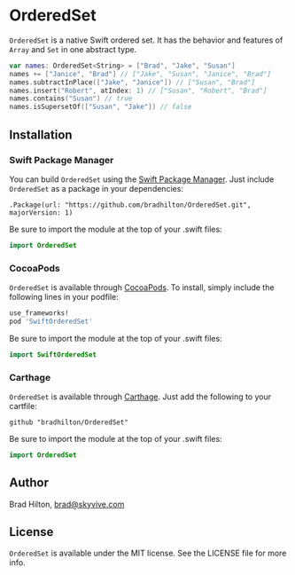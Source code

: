 # OrderedSet

`OrderedSet` is a native Swift ordered set. It has the behavior and features of `Array` and `Set` in one abstract type.
```swift
var names: OrderedSet<String> = ["Brad", "Jake", "Susan"]
names += ["Janice", "Brad"] // ["Jake", "Susan", "Janice", "Brad"]
names.subtractInPlace(["Jake", "Janice"]) // ["Susan", "Brad"]
names.insert("Robert", atIndex: 1) // ["Susan", "Robert", "Brad"]
names.contains("Susan") // true
names.isSupersetOf(["Susan", "Jake"]) // false
```

## Installation

### Swift Package Manager
You can build `OrderedSet` using the [Swift Package Manager](https://github.com/apple/swift-package-manager). Just include `OrderedSet` as a package in your dependencies:
```
.Package(url: "https://github.com/bradhilton/OrderedSet.git", majorVersion: 1)
```
Be sure to import the module at the top of your .swift files:
```swift
import OrderedSet
```

### CocoaPods

`OrderedSet` is available through [CocoaPods](http://cocoapods.org). To install, simply include the following lines in your podfile:
```ruby
use_frameworks!
pod 'SwiftOrderedSet'
```
Be sure to import the module at the top of your .swift files:
```swift
import SwiftOrderedSet
```
### Carthage
`OrderedSet` is available through [Carthage](https://github.com/Carthage/Carthage). Just add the following to your cartfile:
```
github "bradhilton/OrderedSet"
```
Be sure to import the module at the top of your .swift files:
```swift
import OrderedSet
```

## Author

Brad Hilton, brad@skyvive.com

## License

`OrderedSet` is available under the MIT license. See the LICENSE file for more info.
